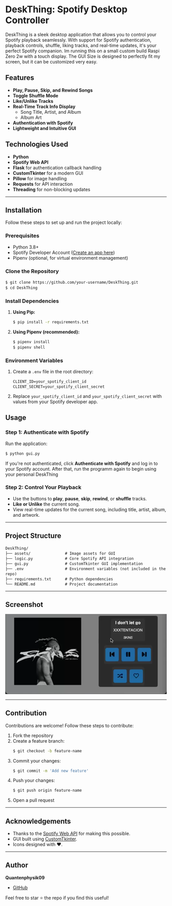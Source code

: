 # DeskThing: Spotify Desktop Controller


DeskThing is a sleek desktop application that allows you to control your Spotify playback seamlessly. With support for Spotify authentication, playback controls, shuffle, liking tracks, and real-time updates, it's your perfect Spotify companion.
Im running this on a small custom build Raspi Zero 2w with a touch display. The GUI Size is designed to perfectly fit my screen, but it can be customized very easy.

## Features

- **Play, Pause, Skip, and Rewind Songs**
- **Toggle Shuffle Mode**
- **Like/Unlike Tracks**
- **Real-Time Track Info Display**
  - Song Title, Artist, and Album
  - Album Art
- **Authentication with Spotify**
- **Lightweight and Intuitive GUI**

## Technologies Used

- **Python**
- **Spotify Web API**
- **Flask** for authentication callback handling
- **CustomTkinter** for a modern GUI
- **Pillow** for image handling
- **Requests** for API interaction
- **Threading** for non-blocking updates

---

## Installation

Follow these steps to set up and run the project locally:

### Prerequisites

- Python 3.8+
- Spotify Developer Account ([Create an app here](https://developer.spotify.com/dashboard/))
- Pipenv (optional, for virtual environment management)

### Clone the Repository
```bash
$ git clone https://github.com/your-username/DeskThing.git
$ cd DeskThing
```

### Install Dependencies

1. **Using Pip:**
   ```bash
   $ pip install -r requirements.txt
   ```

2. **Using Pipenv (recommended):**
   ```bash
   $ pipenv install
   $ pipenv shell
   ```

### Environment Variables

1. Create a `.env` file in the root directory:
   ```env
   CLIENT_ID=your_spotify_client_id
   CLIENT_SECRET=your_spotify_client_secret
   ```

2. Replace `your_spotify_client_id` and `your_spotify_client_secret` with values from your Spotify developer app.

## Usage

### Step 1: Authenticate with Spotify
Run the application:
```bash
$ python gui.py
```
If you're not authenticated, click **Authenticate with Spotify** and log in to your Spotify account.
After that, run the programm again to begin using your personal DeskThing

### Step 2: Control Your Playback
- Use the buttons to **play**, **pause**, **skip**, **rewind**, or **shuffle** tracks.
- **Like or Unlike** the current song.
- View real-time updates for the current song, including title, artist, album, and artwork.

---

## Project Structure

```
DeskThing/
├── assets/               # Image assets for GUI
├── logic.py              # Core Spotify API integration
├── gui.py                # CustomTkinter GUI implementation
├── .env                  # Environment variables (not included in the repo)
├── requirements.txt      # Python dependencies
└── README.md             # Project documentation
```

---

## Screenshot

![Main Interface](assets/screenshot.png)

---

## Contribution

Contributions are welcome! Follow these steps to contribute:

1. Fork the repository
2. Create a feature branch:
   ```bash
   $ git checkout -b feature-name
   ```
3. Commit your changes:
   ```bash
   $ git commit -m 'Add new feature'
   ```
4. Push your changes:
   ```bash
   $ git push origin feature-name
   ```
5. Open a pull request

---


## Acknowledgements

- Thanks to the [Spotify Web API](https://developer.spotify.com/documentation/web-api/) for making this possible.
- GUI built using [CustomTkinter](https://github.com/TomSchimansky/CustomTkinter).
- Icons designed with ❤️.

---

## Author

**Quantenphysik09**

- [GitHub](https://github.com/Quantenphysik)

Feel free to star ⭐ the repo if you find this useful!

